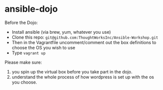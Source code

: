 ansible-dojo
============

Before the Dojo:
- Install ansible (via brew, yum, whatever you use)
- Clone this repo: ```git@github.com:ThoughtWorksInc/Ansible-Workshop.git```
- Then in the Vagrantfile uncomment/comment out the box definitions to choose the OS you wish to use
- Type ```vagrant up```

Please make sure:

1. you spin up the virtual box before you take part in the dojo.
2. understand the whole process of how wordpress is set up with the os you choose.
